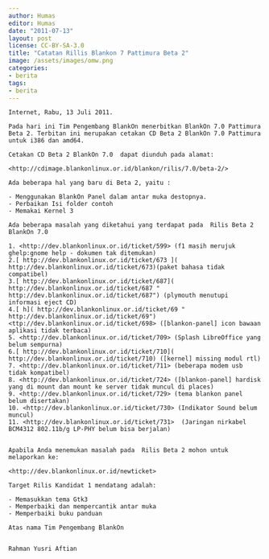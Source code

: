 ```yaml
---
author: Humas
editor: Humas
date: "2011-07-13"
layout: post
license: CC-BY-SA-3.0
title: "Catatan Rillis Blankon 7 Pattimura Beta 2"
image: /assets/images/omw.png
categories:
- berita
tags:
- berita
---
```



    Internet, Rabu, 13 Juli 2011.
    
    Pada hari ini Tim Pengembang BlankOn menerbitkan BlankOn 7.0 Pattimura Beta 2. Terbitan ini merupakan cetakan CD Beta 2 BlankOn 7.0 Pattimura untuk i386 dan amd64.
    
    Cetakan CD Beta 2 BlankOn 7.0  dapat diunduh pada alamat:
    
    <http://cdimage.blankonlinux.or.id/blankon/rilis/7.0/beta-2/>
    
    Ada beberapa hal yang baru di Beta 2, yaitu :
    
    - Menggunakan BlankOn Panel dalam antar muka destopnya. 
    - Perbaikan Isi folder contoh
    - Memakai Kernel 3
    
    Ada beberapa masalah yang diketahui yang terdapat pada  Rilis Beta 2 BlankOn 7.0 
    
    1. <http://dev.blankonlinux.or.id/ticket/599> (f1 masih merujuk ghelp:gnome help - dokumen tak ditemukan)
    2.[ http://dev.blankonlinux.or.id/ticket/673 ]( http://dev.blankonlinux.or.id/ticket/673)(paket bahasa tidak compatibel)
    3.[ http://dev.blankonlinux.or.id/ticket/687]( http://dev.blankonlinux.or.id/ticket/687 " http://dev.blankonlinux.or.id/ticket/687") (plymouth menutupi informasi eject CD)
    4.[ h]( http://dev.blankonlinux.or.id/ticket/69 " http://dev.blankonlinux.or.id/ticket/69")<ttp://dev.blankonlinux.or.id/ticket/698> ([blankon-panel] icon bawaan aplikasi tidak terbaca) 
    5. <http://dev.blankonlinux.or.id/ticket/709> (Splash LibreOffice yang belum sempurna)
    6.[ http://dev.blankonlinux.or.id/ticket/710]( http://dev.blankonlinux.or.id/ticket/710) ([kernel] missing modul rtl)
    7. <http://dev.blankonlinux.or.id/ticket/711> (beberapa modem usb tidak kompatibel)
    8. <http://dev.blankonlinux.or.id/ticket/724> ([blankon-panel] hardisk yang di mount dan mount ke server tidak muncul di places)
    9. <http://dev.blankonlinux.or.id/ticket/729> (tema blankon panel belum disertakan)
    10. <http://dev.blankonlinux.or.id/ticket/730> (Indikator Sound belum muncul)
    11. <http://dev.blankonlinux.or.id/ticket/731>  (Jaringan nirkabel BCM4312 802.11b/g LP-PHY belum bisa berjalan)
    
    
    Apabila Anda menemukan masalah pada  Rilis Beta 2 mohon untuk melaporkan ke: 
    
    <http://dev.blankonlinux.or.id/newticket>
    
    Target Rilis Kandidat 1 mendatang adalah:
    
    - Memasukkan tema Gtk3
    - Memperbaiki dan mempercantik antar muka
    - Memperbaiki buku panduan
    
    Atas nama Tim Pengembang BlankOn
    
    
    Rahman Yusri Aftian
    

  




    